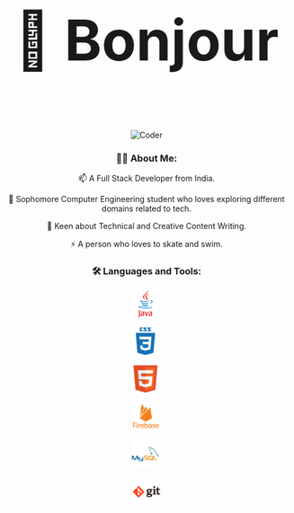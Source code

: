 
### <p align="center" style="font-size:100px;"> 👋 Bonjour </p>

<div id="Header" align="center">
  
  <img src="https://media.giphy.com/media/paTz7UZbPfTZFRYnnB/giphy.gif" width="300" alt="Coder"/>
  
</div>

### <p align="center"> :woman_technologist: About Me: </p>

<div id="Description" align="center">
  
  :mailbox: A Full Stack Developer from India. <br>
  
  :telescope: Sophomore Computer Engineering student who loves exploring different domains related to tech. <br>
  
  :seedling: Keen about Technical and Creative Content Writing. <br>
  
  :zap: A person who loves to skate and swim. <br>
  
<div>
  
  ### <p align="center"> :hammer_and_wrench: Languages and Tools: </p>

  <img src="https://github.com/devicons/devicon/blob/master/icons/java/java-original-wordmark.svg" title="Java" alt="Java" width="50" height="50"/>&nbsp;
  
  <img src="https://github.com/devicons/devicon/blob/master/icons/css3/css3-plain-wordmark.svg"  title="CSS3" alt="CSS" width="50" height="50"/>&nbsp;
  
  <img src="https://github.com/devicons/devicon/blob/master/icons/html5/html5-original.svg" title="HTML5" alt="HTML" width="50" height="50"/>&nbsp;
  
  <img src="https://github.com/devicons/devicon/blob/master/icons/firebase/firebase-plain-wordmark.svg" title="Firebase" alt="Firebase" width="50" height="50"/>&nbsp;
  
  <img src="https://github.com/devicons/devicon/blob/master/icons/mysql/mysql-original-wordmark.svg" title="MySQL"  alt="MySQL" width="50" height="50"/>&nbsp;
  
  <img src="https://github.com/devicons/devicon/blob/master/icons/git/git-original-wordmark.svg" title="Git" alt="Git" width="50" height="50"/>
  
